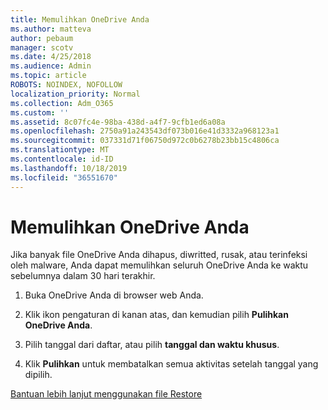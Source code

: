 ```yaml
---
title: Memulihkan OneDrive Anda
ms.author: matteva
author: pebaum
manager: scotv
ms.date: 4/25/2018
ms.audience: Admin
ms.topic: article
ROBOTS: NOINDEX, NOFOLLOW
localization_priority: Normal
ms.collection: Adm_O365
ms.custom: ''
ms.assetid: 8c07fc4e-98ba-438d-a4f7-9cfb1ed6a08a
ms.openlocfilehash: 2750a91a243543df073b016e41d3332a968123a1
ms.sourcegitcommit: 037331d71f06750d972c0b6278b23bb15c4806ca
ms.translationtype: MT
ms.contentlocale: id-ID
ms.lasthandoff: 10/18/2019
ms.locfileid: "36551670"
---
```

# <a name="restore-your-onedrive"></a>Memulihkan OneDrive Anda

Jika banyak file OneDrive Anda dihapus, diwritted, rusak, atau terinfeksi oleh malware, Anda dapat memulihkan seluruh OneDrive Anda ke waktu sebelumnya dalam 30 hari terakhir.
  
1. Buka OneDrive Anda di browser web Anda.
    
2. Klik ikon pengaturan di kanan atas, dan kemudian pilih **Pulihkan OneDrive Anda**.
    
3. Pilih tanggal dari daftar, atau pilih **tanggal dan waktu khusus**.
    
4. Klik **Pulihkan** untuk membatalkan semua aktivitas setelah tanggal yang dipilih. 
    
[Bantuan lebih lanjut menggunakan file Restore](https://go.microsoft.com/fwlink/?linkid=872874)
  

